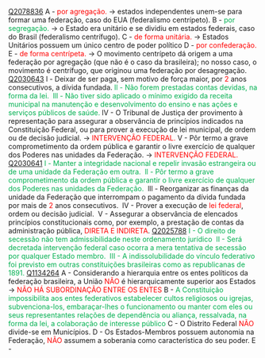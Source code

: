 [Q2078836](https://www.qconcursos.com/questoes-militares/questoes/88dec5f9-b1)
A - <span style="color:rgb(255, 0, 0)">por agregação.</span> -> estados independentes unem-se para formar uma federação, caso do EUA (federalismo centrípeto).
B - <span style="color:rgb(0, 176, 80)">por segregação.</span> -> o Estado era unitário e se dividiu em estados federais, caso do Brasil (federalismo centrífugo).
C - <span style="color:rgb(255, 0, 0)">de forma unitária.</span> -> Estados Unitários possuem um único centro de poder político
D -  <span style="color:rgb(255, 0, 0)">por confederação.</span>
E - <span style="color:rgb(255, 0, 0)">de forma centrípeta.</span> -> O movimento centrípeto dá origem a uma federação por agregação (que não é o caso da brasileira); no nosso caso, o movimento é centrífugo, que originou uma federação por desagregação.
[Q2030643](https://www.qconcursos.com/questoes-militares/questoes/a9e13da4-92)
l - Deixar de ser paga, sem motivo de força maior, por <span style="color:rgb(255, 0, 0)">2</span> anos consecutivos, a dívida fundada.
<span style="color:rgb(0, 176, 80)">ll - Não forem prestadas contas devidas, na forma da lei. </span>
<span style="color:rgb(0, 176, 80)">lll - Não tiver sido aplicado o mínimo exigido da receita municipal na manutenção e desenvolvimento do ensino e nas ações e serviços públicos de saúde.</span> 
lV - O Tribunal de Justiça der provimento à representação para assegurar a observância de princípios indicados na Constituição Federal, ou para prover a execução de lei municipal, de ordem ou de decisão judicial. -> <span style="color:rgb(255, 0, 0)">INTERVENÇÃO FEDERAL.</span>
V - Pôr termo a grave comprometimento da ordem pública e garantir o livre exercício de qualquer dos Poderes nas unidades da Federação. -> <span style="color:rgb(255, 0, 0)">INTERVENÇÃO FEDERAL.</span>
[Q2030641](https://www.qconcursos.com/questoes-militares/questoes/a9dc4bb0-92)
<span style="color:rgb(0, 176, 80)">l - Manter a integridade nacional e repelir invasão estrangeira ou de uma unidade da Federação em outra. </span>
<span style="color:rgb(0, 176, 80)">ll - Pôr termo a grave comprometimento da ordem pública e garantir o livre exercício de qualquer dos Poderes nas unidades da Federação. </span>
lll - Reorganizar as finanças da unidade da Federação que interrompam o pagamento da dívida fundada por mais de <span style="color:rgb(255, 0, 0)">2</span> anos consecutivos. 
lV - Prover a execução de <span style="color:rgb(255, 0, 0)">lei federal</span>, ordem ou decisão judicial. 
V - Assegurar a observância de elencados princípios constitucionais como, por exemplo, a prestação de contas da administração pública, <span style="color:rgb(255, 0, 0)">DIRETA E INDIRETA</span>.
[Q2025788](https://www.qconcursos.com/questoes-militares/questoes/3d09ea19-90)
<span style="color:rgb(0, 176, 80)">I - O direito de secessão não tem admissibilidade neste ordenamento jurídico </span>
<span style="color:rgb(0, 176, 80)">II - Será decretada intervenção federal caso ocorra a mera tentativa de secessão por qualquer Estado membro. </span>
<span style="color:rgb(0, 176, 80)">III - A indissolubilidade do vínculo federativo foi previsto em outras constituições brasileiras como as republicanas de 1891.</span> 
[Q1134264](https://www.qconcursos.com/questoes-militares/questoes/882da25d-56)
A - Considerando a hierarquia entre os entes políticos da federação brasileira, a União <span style="color:rgb(255, 0, 0)">NÃO</span> é hierarquicamente superior aos Estados -><span style="color:rgb(255, 0, 0)"> NÃO HÁ SUBORDINAÇÃO ENTRE OS ENTES</span> 
B - <span style="color:rgb(0, 176, 80)">A Constituição impossibilita aos entes federativos estabelecer cultos religiosos ou igrejas, subvenciona-los, embaraçar-lhes o funcionamento ou manter com eles ou seus representantes relações de dependência ou aliança, ressalvada, na forma da lei, a colaboração de interesse público</span>
C - O Distrito Federal <span style="color:rgb(255, 0, 0)">NÃO</span> divide-se em Municípios.
D - Os Estados-Membros possuem autonomia na Federação, <span style="color:rgb(255, 0, 0)">NÃO</span> assumem a soberania como característica do seu poder.
E - 